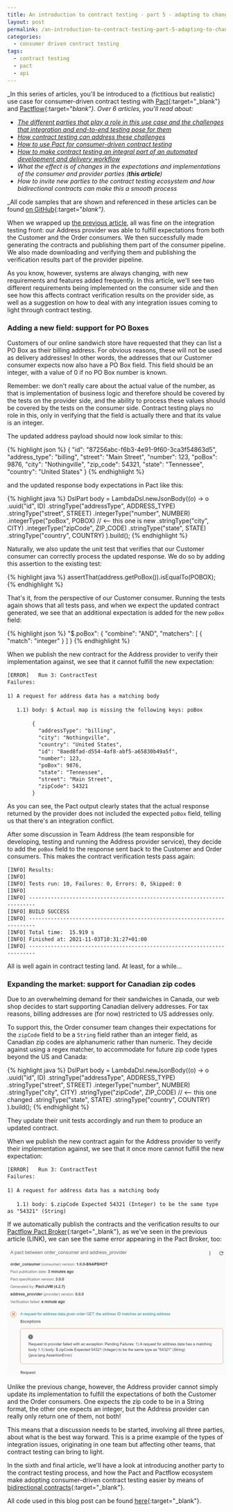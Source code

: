 ```yaml
---
title: An introduction to contract testing - part 5 - adapting to changes
layout: post
permalink: /an-introduction-to-contract-testing-part-5-adapting-to-changes/
categories:
  - consumer driven contract testing
tags:
  - contract testing
  - pact
  - api
---
```

_In this series of articles, you'll be introduced to a (fictitious but realistic) use case for consumer-driven contract testing with [Pact](https://docs.pact.io?utm_source=partner&utm_campaign=on-test-automation&utm_content=blog-adapting-to-changes){:target="_blank"} and [Pactflow](https://pactflow.io?utm_source=partner&utm_campaign=on-test-automation&utm_content=blog-adapting-to-changes){:target="_blank"}. Over 6 articles, you'll read about:_

* _[The different parties that play a role in this use case and the challenges that integration and end-to-end testing pose for them](/an-introduction-to-contract-testing-part-1-meet-the-players/)_
* _[How contract testing can address these challenges](/an-introduction-to-contract-testing-part-2-introducing-contract-testing/)_
* _[How to use Pact for consumer-driven contract testing](/an-introduction-to-contract-testing-part-3-getting-started-with-pact/)_
* _[How to make contract testing an integral part of an automated development and delivery workflow](/an-introduction-to-contract-testing-part-4-automating-the-workflow/)_
* _What the effect is of changes in the expectations and implementations of the consumer and provider parties (**this article**)_
* _How to invite new parties to the contract testing ecosystem and how bidirectional contracts can make this a smooth process_

_All code samples that are shown and referenced in these articles can be found [on GitHub](https://github.com/basdijkstra/introduction-to-contract-testing){:target="_blank"}._

When we wrapped up [the previous article](/an-introduction-to-contract-testing-part-4-automating-the-workflow/), all was fine on the integration testing front: our Address provider was able to fulfill expectations from both the Customer and the Order consumers. We then successfully made generating the contracts and publishing them part of the consumer pipeline. We also made downloading and verifying them and publishing the verification results part of the provider pipeline.

As you know, however, systems are always changing, with new requirements and features added frequently. In this article, we'll see two different requirements being implemented on the consumer side and then see how this affects contract verification results on the provider side, as well as a suggestion on how to deal with any integration issues coming to light through contract testing.

### Adding a new field: support for PO Boxes
Customers of our online sandwich store have requested that they can list a PO Box as their billing address. For obvious reasons, these will not be used as delivery addresses! In other words, the addresses that our Customer consumer expects now also have a PO Box field. This field should be an integer, with a value of 0 if no PO Box number is known.

Remember: we don't really care about the actual value of the number, as that is implementation of business logic and therefore should be covered by the tests on the provider side, and the ability to process these values should be covered by the tests on the consumer side. Contract testing plays no role in this, only in verifying that the field is actually there and that its value is an integer.

The updated address payload should now look similar to this:

{% highlight json %}
{
    "id": "87256abc-f6b3-4e91-9f60-3ca3f54863d5",
    "address_type": "billing",
    "street": "Main Street",
    "number": 123,
    "poBox": 9876,
    "city": "Nothingville",
    "zip_code": 54321,
    "state": "Tennessee",
    "country": "United States"
}
{% endhighlight %}

and the updated response body expectations in Pact like this:

{% highlight java %}
DslPart body = LambdaDsl.newJsonBody((o) -> o
    .uuid("id", ID)
    .stringType("addressType", ADDRESS_TYPE)
    .stringType("street", STREET)
    .integerType("number", NUMBER)
    .integerType("poBox", POBOX)  // <-- this one is new
    .stringType("city", CITY)
    .integerType("zipCode", ZIP_CODE)
    .stringType("state", STATE)
    .stringType("country", COUNTRY)
).build();
{% endhighlight %}

Naturally, we also update the unit test that verifies that our Customer consumer can correctly process the updated response. We do so by adding this assertion to the existing test:

{% highlight java %}
assertThat(address.getPoBox()).isEqualTo(POBOX);
{% endhighlight %}

That's it, from the perspective of our Customer consumer. Running the tests again shows that all tests pass, and when we expect the updated contract generated, we see that an additional expectation is added for the new `poBox` field:

{% highlight json %}
"$.poBox": {
  "combine": "AND",
  "matchers": [
    {
      "match": "integer"
    }
  ]
}
{% endhighlight %}

When we publish the new contract for the Address provider to verify their implementation against, we see that it cannot fulfill the new expectation:

```
[ERROR]   Run 3: ContractTest
Failures:

1) A request for address data has a matching body

   1.1) body: $ Actual map is missing the following keys: poBox

        {
          "addressType": "billing",
          "city": "Nothingville",
          "country": "United States",
          "id": "8aed8fad-d554-4af8-abf5-a65830b49a5f",
          "number": 123,
          "poBox": 9876,
          "state": "Tennessee",
          "street": "Main Street",
          "zipCode": 54321
        }
```

As you can see, the Pact output clearly states that the actual response returned by the provider does not included the expected `poBox` field, telling us that there's an integration conflict.

After some discussion in Team Address (the team responsible for developing, testing and running the Address provider service), they decide to add the `poBox` field to the response sent back to the Customer and Order consumers. This makes the contract verification tests pass again:

```
[INFO] Results:
[INFO]
[INFO] Tests run: 10, Failures: 0, Errors: 0, Skipped: 0
[INFO]
[INFO] ------------------------------------------------------------------------
[INFO] BUILD SUCCESS
[INFO] ------------------------------------------------------------------------
[INFO] Total time:  15.919 s
[INFO] Finished at: 2021-11-03T10:31:27+01:00
[INFO] ------------------------------------------------------------------------
```

All is well again in contract testing land. At least, for a while...

### Expanding the market: support for Canadian zip codes
Due to an overwhelming demand for their sandwiches in Canada, our web shop decides to start supporting Canadian delivery addresses. For tax reasons, billing addresses are (for now) restricted to US addresses only.

To support this, the Order consumer team changes their expectations for the `zipCode` field to be a `String` field rather than an integer field, as Canadian zip codes are alphanumeric rather than numeric. They decide against using a regex matcher, to accommodate for future zip code types beyond the US and Canada:

{% highlight java %}
DslPart body = LambdaDsl.newJsonBody((o) -> o
    .uuid("id", ID)
    .stringType("addressType", ADDRESS_TYPE)
    .stringType("street", STREET)
    .integerType("number", NUMBER)
    .stringType("city", CITY)
    .stringType("zipCode", ZIP_CODE)  // <-- this one changed
    .stringType("state", STATE)
    .stringType("country", COUNTRY)
).build();
{% endhighlight %}

They update their unit tests accordingly and run them to produce an updated contract.

When we publish the new contract again for the Address provider to verify their implementation against, we see that it once more cannot fulfill the new expectation:

```
[ERROR]   Run 3: ContractTest
Failures:

1) A request for address data has a matching body

   1.1) body: $.zipCode Expected 54321 (Integer) to be the same type as "54321" (String)
```

If we automatically publish the contracts and the verification results to our [Pactflow Pact Broker](https://pactflow.io/?utm_source=partner&utm_campaign=on-test-automation&utm_content=blog-adapting-to-changes){:target="_blank"}, as we've seen in the previous article (LINK), we can see the same error appearing in the Pact Broker, too:

![broken contracts](/images/blog/pact_broker_displaying_integration_error.png "The Pactflow Broker displaying the integration error")

Unlike the previous change, however, the Address provider cannot simply update its implementation to fulfill the expectations of both the Customer and the Order consumers. One expects the zip code to be in a String format, the other one expects an integer, but the Address provider can really only return one of them, not both!

This means that a discussion needs to be started, involving all three parties, about what is the best way forward. This is a prime example of the types of integration issues, originating in one team but affecting other teams, that contract testing can bring to light.

In the sixth and final article, we'll have a look at introducing another party to the contract testing process, and how the Pact and Pactflow ecosystem make adopting consumer-driven contract testing easier by means of [bidirectional contracts](https://pactflow.io/blog/bi-directional-contracts/?utm_source=partner&utm_campaign=on-test-automation&utm_content=blog-adapting-to-changes){:target="_blank"}.

All code used in this blog post can be found [here](https://github.com/basdijkstra/introduction-to-contract-testing/tree/article5){:target="_blank"}.